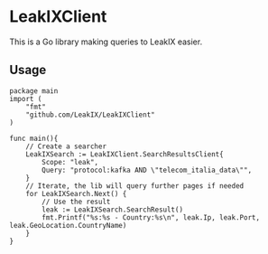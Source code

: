 # LeakIXClient

This is a Go library making queries to LeakIX easier.


## Usage

```golang
package main
import (
	"fmt"
	"github.com/LeakIX/LeakIXClient"
)

func main(){
	// Create a searcher
	LeakIXSearch := LeakIXClient.SearchResultsClient{
		Scope: "leak",
		Query: "protocol:kafka AND \"telecom_italia_data\"",
	}
	// Iterate, the lib will query further pages if needed
	for LeakIXSearch.Next() {
		// Use the result
		leak := LeakIXSearch.SearchResult()
		fmt.Printf("%s:%s - Country:%s\n", leak.Ip, leak.Port, leak.GeoLocation.CountryName)
	}
}

```
